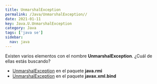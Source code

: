 ```yaml
---
title: UnmarshalException
permalink: /Java/UnmarshalException//
date: 2021-01-11
key: Java.U.UnmarshalException
category: Java
tags: ['java se']
sidebar: 
  nav: java
---
```


Existen varios elementos con el nombre **UnmarshalException**. ¿Cuál de ellas estás buscando?
<ul>
<li><a href="/Java/UnmarshalException-java-rmi/">UnmarshalException</a> en el paquete <strong>java.rmi</strong></li>
<li><a href="/Java/UnmarshalException-javax-xml-bind/">UnmarshalException</a> en el paquete <strong>javax.xml.bind</strong></li>
<ul>
